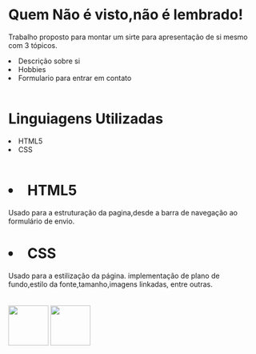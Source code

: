<p><h1>Quem Não é visto,não é lembrado!</h1></p>

Trabalho proposto para montar um sirte para apresentação de si mesmo com 3 tópicos.
<li>Descrição sobre si</li>
<li>Hobbies</li>
<li>Formulario para entrar em contato</li>
<br>

<p><h1>Linguiagens Utilizadas</h1></p>

<li>HTML5</li>
<li>CSS</li>
<br>

<h1><li>HTML5</li></h1>

Usado para a estruturação da pagina,desde a barra de navegação ao formulário de envio.
<br>

<h1><li>CSS</li></h1>
Usado para a estilização da página. implementação de plano de fundo,estilo da fonte,tamanho,imagens linkadas, entre outras.
<br>
<br>
<br>

<img src="https://camo.githubusercontent.com/da5a75f3fddc8aa6f063a9c218176f44a8542630c741afcc8f91c4516f4dd5e5/68747470733a2f2f63646e2d69636f6e732d706e672e666c617469636f6e2e636f6d2f3531322f313139392f313139393131382e706e67" width="auto" height="80">
<img src="https://camo.githubusercontent.com/7b1639007e403f84f09a3da613febd20d4b418f6a3ead4abdd53dbc4daea856a/68747470733a2f2f63646e2d69636f6e732d706e672e666c617469636f6e2e636f6d2f3531322f313139392f313139393131332e706e67" width="auto" height="80">